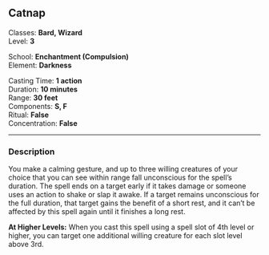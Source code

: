 ## Catnap

Classes: **Bard, Wizard**  
Level: **3**  

School: **Enchantment (Compulsion)**  
Element: **Darkness**  

Casting Time: **1 action**  
Duration: **10 minutes**  
Range: **30 feet**  
Components: **S, F**  
Ritual: **False**  
Concentration: **False**  

------

### Description

You make a calming gesture, and up to three willing creatures of your choice that you can see within range fall unconscious for the spell’s duration. The spell ends on a target early if it takes damage or someone uses an action to shake or slap it awake. If a target remains unconscious for the full duration, that target gains the benefit of a short rest, and it can’t be affected by this spell again until it finishes a long rest.

**At Higher Levels:** When you cast this spell using a spell slot of 4th level or higher, you can target one additional willing creature for each slot level above 3rd.